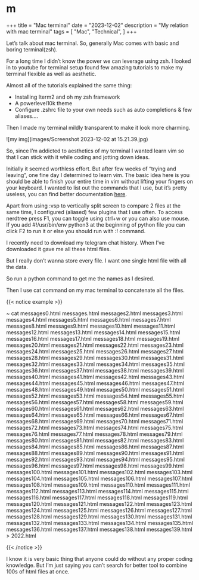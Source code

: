 # m

+++ title = "Mac terminal" date = "2023-12-02" description = "My relation with mac terminal" tags = [ "Mac", "Technical", ]  +++

Let’s talk about mac terminal. So, generally Mac comes with basic and boring terminal(zsh).

For a long time I didn’t know the power we can leverage using zsh. I looked in to youtube for terminal setup found few amazing tutorials to make my terminal flexible as well as aesthetic.

Almost all of the tutorials explained the same thing:

- Installing Iterm2 and oh my zsh framework
- A powerlevel10k theme
- Configure .zshrc file to your own needs such as auto completions & few aliases….

Then I made my terminal mildly transparent to make it look more charming.

![my img](images/Screenshot 2023-12-02 at 15.21.39.jpg)

So, since I’m addicted to aesthetics of my terminal I wanted learn vim so that I can stick with it while coding and jotting down ideas.

Initially it seemed worthless effort. But after few weeks of “trying and leaving”, one fine day I determined to learn vim. The basic idea here is you should be able to finish your entire time in vim without lifting your fingers on your keyboard. I wanted to list out the commands that I use, but it’s pretty useless, you can find better documentation [here](https://vim.rtorr.com/). 

Apart from using :vsp to vertically split screen to compare 2 files at the same time, I configured (aliased) few plugins that I use often.
To access nerdtree press F1, you can toggle using ctrl+w or you can also use mouse.
If you add #!/usr/bin/env python3 at the beginning of python file you can click F2 to run it or else you should run with :! command.

I recently need to download my telegram chat history. When I’ve downloaded it gave me all these html files. 

But I really don’t wanna store every file. I want one single html file with all the data.

So run a python command to get me the names as I desired.

Then I use cat command on my mac terminal to concatenate all the files.

{{< notice example >}} 

~ cat messages0.html messages.html messages2.html messages3.html messages4.html messages5.html messages6.html messages7.html messages8.html messages9.html messages10.html messages11.html messages12.html messages13.html messages14.html messages15.html messages16.html messages17.html messages18.html messages19.html messages20.html messages21.html messages22.html messages23.html messages24.html messages25.html messages26.html messages27.html messages28.html messages29.html messages30.html messages31.html messages32.html messages33.html messages34.html messages35.html messages36.html messages37.html messages38.html messages39.html messages40.html messages41.html messages42.html messages43.html messages44.html messages45.html messages46.html messages47.html messages48.html messages49.html messages50.html messages51.html messages52.html messages53.html messages54.html messages55.html messages56.html messages57.html messages58.html messages59.html messages60.html messages61.html messages62.html messages63.html messages64.html messages65.html messages66.html messages67.html messages68.html messages69.html messages70.html messages71.html messages72.html messages73.html messages74.html messages75.html messages76.html messages77.html messages78.html messages79.html messages80.html messages81.html messages82.html messages83.html messages84.html messages85.html messages86.html messages87.html messages88.html messages89.html messages90.html messages91.html messages92.html messages93.html messages94.html messages95.html messages96.html messages97.html messages98.html messages99.html messages100.html messages101.html messages102.html messages103.html messages104.html messages105.html messages106.html messages107.html messages108.html messages109.html messages110.html messages111.html messages112.html messages113.html messages114.html messages115.html messages116.html messages117.html messages118.html messages119.html messages120.html messages121.html messages122.html messages123.html messages124.html messages125.html messages126.html messages127.html messages128.html messages129.html messages130.html messages131.html messages132.html messages133.html messages134.html messages135.html messages136.html messages137.html messages138.html messages139.html > 2022.html

{{< /notice >}}

I know it is very basic thing that anyone could do without any proper coding knowledge. But I’m just saying you can’t search for better tool to combine 100s of html files at once.
